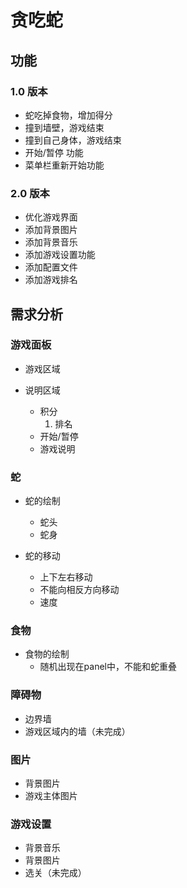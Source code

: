 # 贪吃蛇

## 功能

### 1.0 版本

* 蛇吃掉食物，增加得分
* 撞到墙壁，游戏结束
* 撞到自己身体，游戏结束
* 开始/暂停 功能
* 菜单栏重新开始功能

### 2.0 版本

* 优化游戏界面
* 添加背景图片
* 添加背景音乐
* 添加游戏设置功能
* 添加配置文件
* 添加游戏排名

## 需求分析

### 游戏面板

* 游戏区域

* 说明区域
  * 积分
    1. 排名
  * 开始/暂停
  * 游戏说明

### 蛇

* 蛇的绘制
    * 蛇头
    * 蛇身

* 蛇的移动
    * 上下左右移动
    * 不能向相反方向移动
    * 速度

### 食物

* 食物的绘制
    * 随机出现在panel中，不能和蛇重叠

### 障碍物

* 边界墙
* 游戏区域内的墙（未完成）

### 图片

* 背景图片
* 游戏主体图片

### 游戏设置

* 背景音乐
* 背景图片
* 选关（未完成）